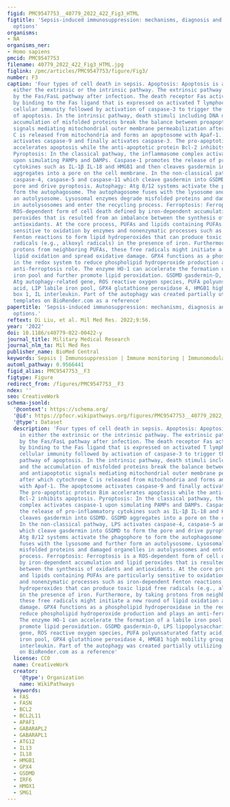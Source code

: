 ```yaml
---
figid: PMC9547753__40779_2022_422_Fig3_HTML
figtitle: 'Sepsis-induced immunosuppression: mechanisms, diagnosis and current treatment
  options'
organisms:
- NA
organisms_ner:
- Homo sapiens
pmcid: PMC9547753
filename: 40779_2022_422_Fig3_HTML.jpg
figlink: /pmc/articles/PMC9547753/figure/Fig3/
number: F3
caption: 'Four types of cell death in sepsis. Apoptosis: Apoptosis is activated in
  either the extrinsic or the intrinsic pathway. The extrinsic pathway is triggered
  by the Fas/FasL pathway after infection. The death receptor Fas activates caspase-8
  by binding to the Fas ligand that is expressed on activated T lymphocytes during
  cellular immunity followed by activation of caspase-3 to trigger the execution pathway
  of apoptosis. In the intrinsic pathway, death stimuli including DNA damage and the
  accumulation of misfolded proteins break the balance between proapoptotic and antiapoptotic
  signals mediating mitochondrial outer membrane permeabilization after which cytochrome
  C is released from mitochondria and forms an apoptosome with Apaf-1. The apoptosome
  activates caspase-9 and finally activates caspase-3. The pro-apoptotic protein Bim
  accelerates apoptosis while the anti-apoptotic protein Bcl-2 inhibits apoptosis.
  Pyroptosis: In the classical pathway, the inflammasome complex activates caspase-1
  upon simulating PAMPs and DAMPs. Caspase-1 promotes the release of pro-inflammatory
  cytokines such as IL-1β IL-18 and HMGB1 and then cleaves gasdermin into GSDMD. GSDMD
  aggregates into a pore on the cell membrane. In the non-classical pathway, LPS activates
  caspase-4, caspase-5 and caspase-11 which cleave gasdermin into GSDMD to form the
  pore and drive pyroptosis. Autophagy: Atg 8/12 systems activate the phagophore to
  form the autophagosome. The autophagosome fuses with the lysosome and further form
  an autolysosome. Lysosomal enzymes degrade misfolded proteins and damaged organelles
  in autolysosomes and enter the recycling process. Ferroptosis: Ferroptosis is a
  ROS-dependent form of cell death defined by iron-dependent accumulation and lipid
  peroxides that is resulted from an imbalance between the synthesis of oxidants and
  antioxidants. At the core process, PUFAs and lipids containing PUFAs are particularly
  sensitive to oxidation by enzymes and nonenzymatic processes such as iron-dependent
  Fenton reactions to form lipid hydroperoxides that can produce toxic lipid free
  radicals (e.g., alkoxyl radicals) in the presence of iron. Furthermore, by taking
  protons from neighboring PUFAs, these free radicals might initiate a new round of
  lipid oxidation and spread oxidative damage. GPX4 functions as a phospholipid hydroperoxidase
  in the redox system to reduce phospholipid hydroperoxide production and plays an
  anti-ferroptosis role. The enzyme HO-1 can accelerate the formation of a labile
  iron pool and further promote lipid peroxidation. GSDMD gasdermin-D, LPS lipopolysaccharide,
  Atg autophagy-related gene, ROS reactive oxygen species, PUFA polyunsaturated fatty
  acid, LIP labile iron pool, GPX4 glutathione peroxidase 4, HMGB1 high mobility group
  box 1, IL interleukin. Part of the autophagy was created partially utilizing the
  templates on BioRender.com as a reference'
papertitle: 'Sepsis-induced immunosuppression: mechanisms, diagnosis and current treatment
  options.'
reftext: Di Liu, et al. Mil Med Res. 2022;9:56.
year: '2022'
doi: 10.1186/s40779-022-00422-y
journal_title: Military Medical Research
journal_nlm_ta: Mil Med Res
publisher_name: BioMed Central
keywords: Sepsis | Immunosuppression | Immune monitoring | Immunomodulatory therapy
automl_pathway: 0.9566441
figid_alias: PMC9547753__F3
figtype: Figure
redirect_from: /figures/PMC9547753__F3
ndex: ''
seo: CreativeWork
schema-jsonld:
  '@context': https://schema.org/
  '@id': https://pfocr.wikipathways.org/figures/PMC9547753__40779_2022_422_Fig3_HTML.html
  '@type': Dataset
  description: 'Four types of cell death in sepsis. Apoptosis: Apoptosis is activated
    in either the extrinsic or the intrinsic pathway. The extrinsic pathway is triggered
    by the Fas/FasL pathway after infection. The death receptor Fas activates caspase-8
    by binding to the Fas ligand that is expressed on activated T lymphocytes during
    cellular immunity followed by activation of caspase-3 to trigger the execution
    pathway of apoptosis. In the intrinsic pathway, death stimuli including DNA damage
    and the accumulation of misfolded proteins break the balance between proapoptotic
    and antiapoptotic signals mediating mitochondrial outer membrane permeabilization
    after which cytochrome C is released from mitochondria and forms an apoptosome
    with Apaf-1. The apoptosome activates caspase-9 and finally activates caspase-3.
    The pro-apoptotic protein Bim accelerates apoptosis while the anti-apoptotic protein
    Bcl-2 inhibits apoptosis. Pyroptosis: In the classical pathway, the inflammasome
    complex activates caspase-1 upon simulating PAMPs and DAMPs. Caspase-1 promotes
    the release of pro-inflammatory cytokines such as IL-1β IL-18 and HMGB1 and then
    cleaves gasdermin into GSDMD. GSDMD aggregates into a pore on the cell membrane.
    In the non-classical pathway, LPS activates caspase-4, caspase-5 and caspase-11
    which cleave gasdermin into GSDMD to form the pore and drive pyroptosis. Autophagy:
    Atg 8/12 systems activate the phagophore to form the autophagosome. The autophagosome
    fuses with the lysosome and further form an autolysosome. Lysosomal enzymes degrade
    misfolded proteins and damaged organelles in autolysosomes and enter the recycling
    process. Ferroptosis: Ferroptosis is a ROS-dependent form of cell death defined
    by iron-dependent accumulation and lipid peroxides that is resulted from an imbalance
    between the synthesis of oxidants and antioxidants. At the core process, PUFAs
    and lipids containing PUFAs are particularly sensitive to oxidation by enzymes
    and nonenzymatic processes such as iron-dependent Fenton reactions to form lipid
    hydroperoxides that can produce toxic lipid free radicals (e.g., alkoxyl radicals)
    in the presence of iron. Furthermore, by taking protons from neighboring PUFAs,
    these free radicals might initiate a new round of lipid oxidation and spread oxidative
    damage. GPX4 functions as a phospholipid hydroperoxidase in the redox system to
    reduce phospholipid hydroperoxide production and plays an anti-ferroptosis role.
    The enzyme HO-1 can accelerate the formation of a labile iron pool and further
    promote lipid peroxidation. GSDMD gasdermin-D, LPS lipopolysaccharide, Atg autophagy-related
    gene, ROS reactive oxygen species, PUFA polyunsaturated fatty acid, LIP labile
    iron pool, GPX4 glutathione peroxidase 4, HMGB1 high mobility group box 1, IL
    interleukin. Part of the autophagy was created partially utilizing the templates
    on BioRender.com as a reference'
  license: CC0
  name: CreativeWork
  creator:
    '@type': Organization
    name: WikiPathways
  keywords:
  - FAS
  - FASN
  - BCL2
  - BCL2L11
  - APAF1
  - GABARAPL2
  - GABARAPL1
  - ATG12
  - IL13
  - IL18
  - HMGB1
  - GPX4
  - GSDMD
  - IRF6
  - HMOX1
  - SMG1
---
```

